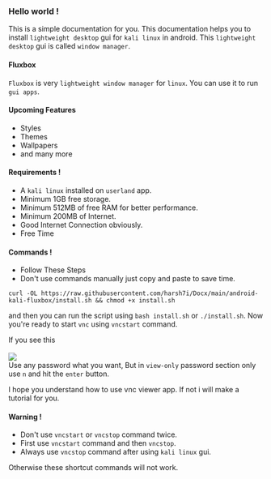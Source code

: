 ### Hello world !
This is a simple documentation for you.
This documentation helps you to install `lightweight desktop` gui for `kali linux` in android. This `lightweight desktop` gui is called `window manager`.

#### Fluxbox
`Fluxbox` is very `lightweight window manager` for `linux`. You can use it to run `gui apps`.

#### Upcoming Features
* Styles
* Themes
* Wallpapers
* and many more

#### Requirements !
* A `kali linux` installed on `userland` app.
* Minimum 1GB free storage.
* Minimum 512MB of free RAM for better performance.
* Minimum 200MB of Internet.
* Good Internet Connection obviously.
* Free Time

#### Commands !

* Follow These Steps
* Don't use commands manually just copy and paste to save time.

```shell
curl -OL https://raw.githubusercontent.com/harsh7i/Docx/main/android-kali-fluxbox/install.sh && chmod +x install.sh
```
and then you can run the script using `bash install.sh` or `./install.sh`.
Now you're ready to start `vnc` using `vncstart` command.

If you see this <br><br>
<img src="https://github.com/harsh7i/Docx/blob/70596062e12361a5d564e06bff551db2a7c577d6/android-kali-gui/assets/vnc-password.jpg"><br>
Use any password what you want,
But in `view-only` password section only use `n` and hit the `enter` button.


I hope you understand how to use vnc viewer app. If not i will make a tutorial for you.

#### Warning !
* Don't use `vncstart` or `vncstop` command twice.
* First use `vncstart` command and then `vncstop`.
* Always use `vncstop` command after using `kali linux` gui.

Otherwise these shortcut commands will not work.
